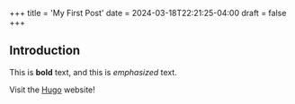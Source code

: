 +++
title = 'My First Post'
date = 2024-03-18T22:21:25-04:00
draft = false
+++
## Introduction

This is **bold** text, and this is *emphasized* text.

Visit the [Hugo](https://gohugo.io) website!
